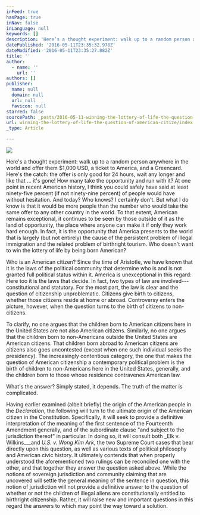 ```yaml
---
inFeed: true
hasPage: true
inNav: false
inLanguage: null
keywords: []
description: 'Here’s a thought experiment: walk up to a random person anywhere in the world and offer them $1,000 USD, a ticket to America, and a Greencard. Here’s the catch: the offer is only good for 24 hours, wait any longer and like that … it’s gone! How many take the opportunity and run with it? At one point in recent American history, I think you could safely have said at least ninety-five percent (if not ninety-nine percent) of people would have without hesitation. And today? Who knows? I certainly don’t. But what I do know is that it would be more people than the number who would take the same offer to any other country in the world. To that extent, American remains exceptional, it continues to be seen by those outside of it as the land of opportunity, the place where anyone can make it if only they work hard enough. In fact, it is the opportunity that America presents to the world that is largely (but not entirely) the cause of the persistent problem of illegal immigration and the related problem of birthright tourism. Who doesn’t want to win the lottery of life by being born American?'
datePublished: '2016-05-11T23:35:32.978Z'
dateModified: '2016-05-11T23:35:27.882Z'
title: ''
author:
  - name: ''
    url: ''
authors: []
publisher:
  name: null
  domain: null
  url: null
  favicon: null
starred: false
sourcePath: _posts/2016-05-11-winning-the-lottery-of-life-the-question-of-american-citize.md
url: winning-the-lottery-of-life-the-question-of-american-citize/index.html
_type: Article

---
```

![](https://s3-us-west-2.amazonaws.com/the-grid-img/p/339ff6aea5ed0cea2ab2377cca66ee9d122b97a5.jpg)

Here's a thought experiment: walk up to a random person anywhere in the world and offer them $1,000 USD, a ticket to America, and a Greencard. Here's the catch: the offer is only good for 24 hours, wait any longer and like that ... it's gone! How many take the opportunity and run with it? At one point in recent American history, I think you could safely have said at least ninety-five percent (if not ninety-nine percent) of people would have without hesitation. And today? Who knows? I certainly don't. But what I do know is that it would be more people than the number who would take the same offer to any other country in the world. To that extent, American remains exceptional, it continues to be seen by those outside of it as the land of opportunity, the place where anyone can make it if only they work hard enough. In fact, it is the opportunity that America presents to the world that is largely (but not entirely) the cause of the persistent problem of illegal immigration and the related problem of birthright tourism. Who doesn't want to win the lottery of life by being born American?

Who is an American citizen? Since the time of Aristotle, we have known that it is the laws of the political community that determine who is and is not granted full political status within it. America is unexceptional in this regard: Here too it is the laws that decide. In fact, two types of law are involved---constitutional and statutory. For the most part, the law is clear and the question of citizenship unproblematic. Citizens give birth to citizens, whether those citizens reside at home or abroad. Controversy enters the picture, however, when the question turns to the birth of citizens to non-citizens.

To clarify, no one argues that the children born to American citizens here in the United States are not also American citizens. Similarly, no one argues that the children born to non-Americans outside the United States are American citizens. That children born abroad to American citizens are citizens also goes uncontested (except when one such individual seeks the presidency). The increasingly contentious category, the one that makes the question of American citizenship a contemporary political problem is the birth of children to non-Americans here in the United States, generally, and the children born to those whose residence contravenes American law.

What's the answer? Simply stated, it depends. The truth of the matter is complicated.

Having earlier examined (albeit briefly) the origin of the American people in the _Declaration_, the following will turn to the ultimate origin of the American citizen in the Constitution. Specifically, it will seek to provide a definitive interpretation of the meaning of the first sentence of the Fourteenth Amendment generally, and of the subordinate clause "and subject to the jurisdiction thereof" in particular. In doing so, it will consult both _Elk v. Wilkins___and _U.S. v. Wong Kim Ark_, the two Supreme Court cases that bear directly upon this question, as well as various texts of political philosophy and American civic history. It ultimately contends that when properly understood the aforementioned two rulings can be reconciled one with the other, and that together they answer the question asked above. While the notions of sovereign jurisdiction and community claiming that are uncovered will settle the general meaning of the sentence in question, this notion of jurisdiction will not provide a definitive answer to the question of whether or not the children of illegal aliens are constitutionally entitled to birthright citizenship. Rather, it will raise new and important questions in this regard the answers to which may point the way toward a solution.